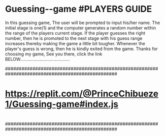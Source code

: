 # Guessing--game #PLAYERS GUIDE
In this guessing game, The user will be prompted to input his/her name.
The initial stage is one(1) and the computer generates a random number within the range of the players current stage.
If the player guesses the right number, then he is promoted to the next stage with his guess range increases thereby making the game a little bit tougher.
Whenever the player's guess is wrong, then he is kindly exited from the game.
Thanks for choosing my game, See you there, click the link BELOW........................................

#################################################################################################
#                                                                                               #
#                 https://replit.com/@PrinceChibueze1/Guessing-game#index.js                    #
#                                                                                               #
#################################################################################################
